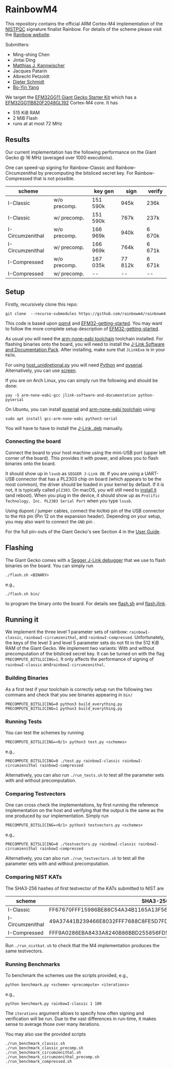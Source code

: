 # RainbowM4
This repository contains the official ARM Cortex-M4 implementation of the [NISTPQC](https://csrc.nist.gov/Projects/post-quantum-cryptography/round-3-submissions) signature finalist Rainbow. For details of the scheme please visit the [Rainbow website](https://www.pqcrainbow.org/). 

Submitters: 
- Ming-shing Chen
- Jintai Ding
- [Matthias J. Kannwischer](https://kannwischer.eu)
- Jacques Patarin
- Albrecht Petzoldt
- [Dieter Schmidt](https://homepages.uc.edu/~schmiddr/)
- [Bo-Yin Yang](https://www.iis.sinica.edu.tw/pages/byyang/)

We target the [EFM32GG11 Giant Gecko Starter Kit](https://www.silabs.com/development-tools/mcu/32-bit/efm32gg11-starter-kit) which has a [EFM32GG11B820F2048GL192](https://www.silabs.com/mcu/32-bit/efm32-giant-gecko-gg11/device.efm32gg11b820f2048gl192) Cortex-M4 core.
It has 
- 515 KiB RAM
- 2 MiB Flash
- runs at at most 72 MHz

## Results 

Our current implementation has the following performance on the Giant Gecko @ 16 MHz (averaged over 1000 executions).

One can speed-up signing for Rainbow-Classic and Rainbow-Circumzenithal by precomputing the bitsliced secret key. For Rainbow-Compressed that is not possible. 

| scheme           |             | key gen  | sign    | verify |
| ---------------  | ----------- | -------- | ------- | ------ |
| I-Classic        | w/o precomp.| 151 590k | 945k    | 236k   |
| I-Classic        | w/ precomp. | 151 590k | 767k    | 237k   |
| I-Circumzenithal | w/o precomp.| 166 969k | 940k    | 6 670k |
| I-Circumzenithal | w/ precomp. | 166 969k | 764k    | 6 671k |
| I-Compressed     | w/o precomp.| 167 035k | 77 812k | 6 671k |
| I-Compressed     | w/ precomp. | --       | --      | --     |

## Setup 
Firstly, recursively clone this repo: 
```
git clone  --recurse-submodules https://github.com/rainbowm4/rainbowm4
```

This code is based upon [pqm4](https://github.com/mupq/pqm4) and [EFM32-getting-started](https://github.com/mkannwischer/EFM32-getting-started). 
You may want to follow the more complete setup description of [EFM32-getting-started](https://github.com/mkannwischer/EFM32-getting-started). 

As usual you will need the [arm-none-eabi toolchain](https://launchpad.net/gcc-arm-embedded) toolchain installed.
For flashing binaries onto the board, you will need to install the [J-Link Software and Documentation Pack](https://www.segger.com/downloads/jlink/). After installing, make sure that `JLinkExe` is in your `PATH`.

For using [host_unidiretional.py](./host_unidirectional.py) you will need [Python](https://www.python.org/download) and [pyserial](https://pypi.org/project/pyserial/). Alternatively, you can use [screen](https://www.gnu.org/software/screen/).

If you are on Arch Linux, you can simply run the following and should be done:

```
yay -S arm-none-eabi-gcc jlink-software-and-documentation python-pyserial
```

On Ubuntu, you can install [pyserial](https://pypi.org/project/pyserial/) and [arm-none-eabi toolchain](https://launchpad.net/gcc-arm-embedded) using:

```
sudo apt install gcc-arm-none-eabi python3-serial
```
You will have to have to install the [J-Link .deb](https://www.segger.com/downloads/jlink/) manually.

### Connecting the board

Connect the board to your host machine using the mini-USB port (upper left corner of the board).
This provides it with power, and allows you to flash binaries onto the board.

It should show up in `lsusb` as `SEGGER J-Link OB`. 
If you are using a UART-USB connector that has a PL2303 chip on board (which appears to be the most common),
the driver should be loaded in your kernel by default. If it is not, it is typically called `pl2303`.
On macOS, you will still need to [install it](http://www.prolific.com.tw/US/ShowProduct.aspx?p_id=229&pcid=41) (and reboot).
When you plug in the device, it should show up as `Prolific Technology, Inc. PL2303 Serial Port` when you type `lsusb`.

Using dupont / jumper cables, connect the `RX`/`RXD` pin of the USB connector to the `PE8` pin (Pin 12 on the expansion header).
Depending on your setup, you may also want to connect the `GND` pin .

For the full pin-outs of the Giant Gecko's see Section 4 in the [User Guide](https://www.silabs.com/documents/public/user-guides/ug287-stk3701.pdf).

## Flashing

The Giant Gecko comes with a [Segger J-Link debugger](https://www.segger.com/products/debug-probes/j-link/) that we use to flash binaries on the board.
You can simply run

```
./flash.sh <BINARY>
``` 
e.g., 
```
./flash.sh bin/
``` 
to program the binary onto the board.
For details see [flash.sh](flash.sh) and [flash.jlink](flash.jlink).


## Running it 

We implement the three level 1 parameter sets of rainbow: `rainbowI-classic`, `rainbowI-circumzenithal`, and `rainbowI-compressed`. 
Unfortunately, the keys of the level 3 and level 5 parameter sets do not fit in the 512 KiB RAM of the Giant Gecko. 
We implement two variants: With and without precomputation of the bitsliced secret key. It can be turned on with the flag `PRECOMPUTE_BITSLICING=1`. 
It only affects the performance of signing of `rainbowI-classic` and`rainbowI-circumzenithal`. 

### Building Binaries 
As a first test if your toolchain is correctly setup run the following two commans and check that you see binaries appearing in `bin/`

```
PRECOMPUTE_BITSLICING=0 python3 build_everything.py
PRECOMPUTE_BITSLICING=1 python3 build_everything.py
```
### Running Tests
You can test the schemes by running
```
PRECOMPUTE_BITSLICING=<0/1> python3 test.py <schemes> 
```
e.g., 
```
PRECOMPUTE_BITSLICING=0 ./test.py rainbowI-classic rainbowI-circumzenithal rainbowI-compressed
```

Alternatively, you can also run `./run_tests.sh` to test all the parameter sets with and without precomputation.

### Comparing Testvectors

One can cross check the implementations, by first running the reference implementation on the host and verifying that the output is the same as the one produced by our implementation. Simply run 
```
PRECOMPUTE_BITSLICING=<0/1> python3 testvectors.py <schemes> 
```
e.g., 
```
PRECOMPUTE_BITSLICING=0 ./testvectors.py rainbowI-classic rainbowI-circumzenithal rainbowI-compressed
```

Alternatively, you can also run `./run_testvectors.sh` to test all the parameter sets with and without precomputation.

### Comparing NIST KATs

The SHA3-256 hashes of first testvector of the KATs submitted to NIST are

| scheme           | SHA3-256                                                         | 
| ---------------  | ---------------------------------------------------------------- | 
| I-Classic        | FF67670FFF15986BE86C54A34B1165A13F56D58E466130E32AB506CC4CEC74F5 |
| I-Circumzenithal | 49A37441B239466E8032FFF7688C8FE5D7FDABEF80007F7E043E18DE8C6AD4D6 |
| I-Compressed     | FFF9A0286EBA8433A8240B86BBD255856FD50927AA35F8E15EF5003134CC231F |

Run `./run_nistkat.sh` to check that the M4 implementation produces the same testvectors. 


### Running Benchmarks 
To benchmark the schemes use the scripts provided, e.g., 
```
python benchmark.py <scheme> <precompute> <iterations>
```
e.g., 
```
python benchmark.py rainbowI-classic 1 100
```
The `iterations` argument allows to specify how often signing and verification will be run. Due to the vast differences in run-time, it makes sense to average those over many iterations. 

You may also use the provided scripts 
```
./run_benchmark_classic.sh
./run_benchmark_classic_precomp.sh
./run_benchmark_circumzenithal.sh
./run_benchmark_circumzenithal_precomp.sh
./run_benchmark_compressed.sh
```
